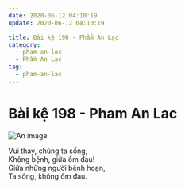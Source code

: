 ```yaml
---
date: 2020-06-12 04:10:19
update: 2020-06-12 04:10:19

title: Bài kệ 198 - Phẩm An Lạc
category:
  - pham-an-lac
  - Phẩm An Lạc
tag:
  - pham-an-lac
---
```


# Bài kệ 198 - Pham An Lac

![An image](/img/pham-an-lac/pham-an-lac-198.jpg)

Vui thay, chúng ta sống,<br>Không bệnh, giữa ốm đau!<br>Giữa những người bệnh hoạn,<br>Ta sống, không ốm đau.<br>
